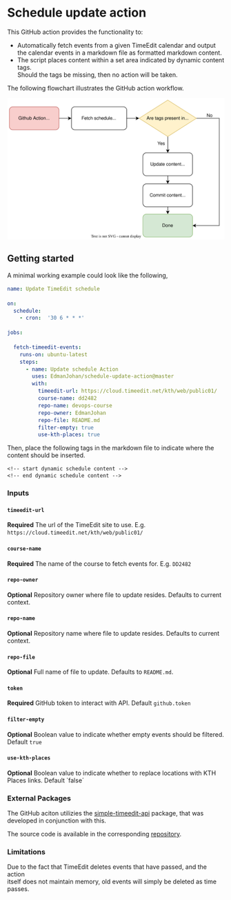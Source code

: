 # Schedule update action
This GitHub action provides the functionality to:
- Automatically fetch events from a given TimeEdit calendar and
output the calendar events in a markdown file as formatted markdown content.
- The script places content within a set area indicated by dynamic content tags.  
Should the tags be missing, then no action will be taken.

The following flowchart illustrates the GitHub action workflow.
<!-- Note: Linear layour of flowchart was preferred, but due to space considerations ... -->
![Alt text](./actionFlowChart.svg)

## Getting started
A minimal working example could look like the following,
```yml
name: Update TimeEdit schedule

on:
  schedule:
    - cron:  '30 6 * * *'

jobs:

  fetch-timeedit-events:
    runs-on: ubuntu-latest    
    steps:     
      - name: Update schedule Action
        uses: EdmanJohan/schedule-update-action@master
        with:
          timeedit-url: https://cloud.timeedit.net/kth/web/public01/
          course-name: dd2482
          repo-name: devops-course
          repo-owner: EdmanJohan
          repo-file: README.md
          filter-empty: true
          use-kth-places: true
```
Then, place the following tags in the markdown file to indicate where the  
content should be inserted.

```
<!-- start dynamic schedule content -->
<!-- end dynamic schedule content -->
```
### Inputs
#### `timeedit-url`
**Required** The url of the TimeEdit site to use. E.g. `https://cloud.timeedit.net/kth/web/public01/`  

#### `course-name`
**Required** The name of the course to fetch events for. E.g. `DD2482`
#### `repo-owner`
**Optional** Repository owner where file to update resides. Defaults to current context.

#### `repo-name`
**Optional** Repository name where file to update resides. Defaults to current context.

#### `repo-file`
**Optional** Full name of file to update. Defaults to `README.md`.

#### `token`
**Required** GitHub token to interact with API. Default `github.token`

#### `filter-empty`
**Optional** Boolean value to indicate whether empty events should be filtered. Default `true`

#### `use-kth-places`
**Optional** Boolean value to indicate whether to replace locations with KTH Places links. Default `false´

### External Packages
The GitHub aciton utilizies the [simple-timeedit-api](https://www.npmjs.com/package/simple-timeedit-api) package, that was developed in conjunction with this.

The source code is available in the corresponding [repository](https://github.com/EdmanJohan/TimeEditAPI).
    
### Limitations  
Due to the fact that TimeEdit deletes events that have passed, and the action  
itself does not maintain memory, old events will simply be deleted as time passes.
